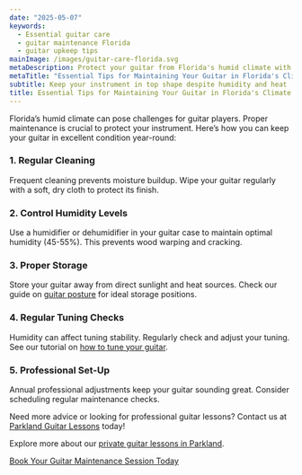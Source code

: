 ```yaml
---
date: "2025-05-07"
keywords:
  - Essential guitar care
  - guitar maintenance Florida
  - guitar upkeep tips
mainImage: /images/guitar-care-florida.svg
metaDescription: Protect your guitar from Florida's humid climate with these essential maintenance tips from Parkland Guitar Lessons.
metaTitle: "Essential Tips for Maintaining Your Guitar in Florida's Climate | Parkland Guitar Lessons"
subtitle: Keep your instrument in top shape despite humidity and heat
title: Essential Tips for Maintaining Your Guitar in Florida's Climate
---
```


Florida’s humid climate can pose challenges for guitar players. Proper maintenance is crucial to protect your instrument. Here’s how you can keep your guitar in excellent condition year-round:

### 1. Regular Cleaning

Frequent cleaning prevents moisture buildup. Wipe your guitar regularly with a soft, dry cloth to protect its finish.

### 2. Control Humidity Levels

Use a humidifier or dehumidifier in your guitar case to maintain optimal humidity (45-55%). This prevents wood warping and cracking.

### 3. Proper Storage

Store your guitar away from direct sunlight and heat sources. Check our guide on [guitar posture](https://www.parklandguitarlessons.com/guitar-chalk/guitar-posture-for-beginners) for ideal storage positions.

### 4. Regular Tuning Checks

Humidity can affect tuning stability. Regularly check and adjust your tuning. See our tutorial on [how to tune your guitar](https://www.parklandguitarlessons.com/guitar-chalk/how-to-tune-your-guitar).

### 5. Professional Set-Up

Annual professional adjustments keep your guitar sounding great. Consider scheduling regular maintenance checks.

Need more advice or looking for professional guitar lessons? Contact us at [Parkland Guitar Lessons](https://www.parklandguitarlessons.com/contact) today!

Explore more about our [private guitar lessons in Parkland](https://www.parklandguitarlessons.com/private-guitar-lessons).

[Book Your Guitar Maintenance Session Today](https://www.parklandguitarlessons.com/contact)
